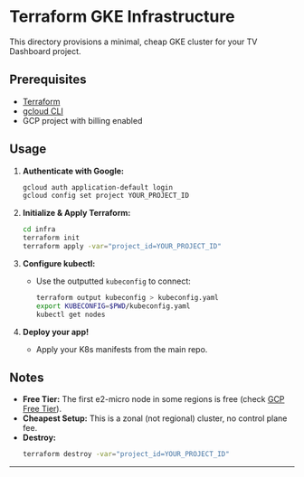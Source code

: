 # Terraform GKE Infrastructure

This directory provisions a minimal, cheap GKE cluster for your TV Dashboard project.

## Prerequisites

- [Terraform](https://www.terraform.io/downloads)
- [gcloud CLI](https://cloud.google.com/sdk/docs/install)
- GCP project with billing enabled

## Usage

1. **Authenticate with Google:**
   ```bash
   gcloud auth application-default login
   gcloud config set project YOUR_PROJECT_ID
   ```

2. **Initialize & Apply Terraform:**
   ```bash
   cd infra
   terraform init
   terraform apply -var="project_id=YOUR_PROJECT_ID"
   ```

3. **Configure kubectl:**
   - Use the outputted `kubeconfig` to connect:
     ```bash
     terraform output kubeconfig > kubeconfig.yaml
     export KUBECONFIG=$PWD/kubeconfig.yaml
     kubectl get nodes
     ```

4. **Deploy your app!**
   - Apply your K8s manifests from the main repo.

## Notes

- **Free Tier:** The first e2-micro node in some regions is free (check [GCP Free Tier](https://cloud.google.com/free/docs/gcp-free-tier#compute)).
- **Cheapest Setup:** This is a zonal (not regional) cluster, no control plane fee.
- **Destroy:**  
  ```bash
  terraform destroy -var="project_id=YOUR_PROJECT_ID"
  ```

---

